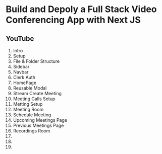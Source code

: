 # Build and Depoly a Full Stack Video Conferencing App with Next JS

## YouTube

1. Intro
2. Setup
3. File & Folder Structure
4. Sidebar
5. Navbar
6. Clerk Auth
7. HomePage
8. Reusable Modal
9. Stream Create Meeting
10. Meeting Calls Setup
11. Metting Setup
12. Meeting Room
13. Schedule Meeting
14. Upcoming Meetings Page
15. Previous Meetings Page
16. Recordings Room
17.
18.
19.